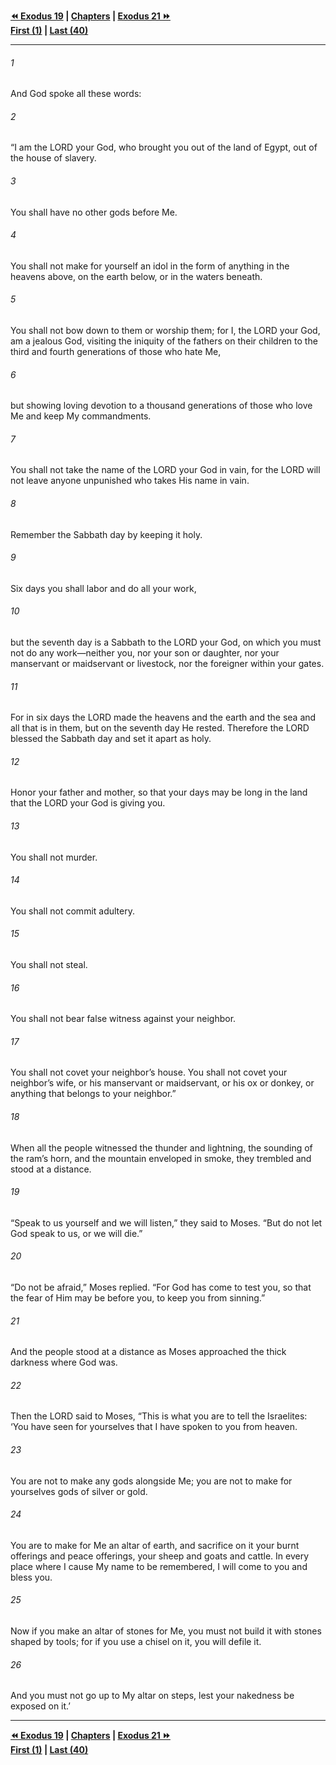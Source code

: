   
**[⏪ Exodus 19](./Exodus%2019.md) | [Chapters](./_index.md) | [Exodus 21 ⏩](./Exodus%2021.md)**  
**[First (1)](./Exodus%201.md) | [Last (40)](./Exodus%2040.md)**  
  
---  
  
###### 1  
And God spoke all these words:  
  
###### 2  
“I am the LORD your God, who brought you out of the land of Egypt, out of the house of slavery.  
  
###### 3  
You shall have no other gods before Me.  
  
###### 4  
You shall not make for yourself an idol in the form of anything in the heavens above, on the earth below, or in the waters beneath.  
  
###### 5  
You shall not bow down to them or worship them; for I, the LORD your God, am a jealous God, visiting the iniquity of the fathers on their children to the third and fourth generations of those who hate Me,  
  
###### 6  
but showing loving devotion to a thousand generations of those who love Me and keep My commandments.  
  
###### 7  
You shall not take the name of the LORD your God in vain, for the LORD will not leave anyone unpunished who takes His name in vain.  
  
###### 8  
Remember the Sabbath day by keeping it holy.  
  
###### 9  
Six days you shall labor and do all your work,  
  
###### 10  
but the seventh day is a Sabbath to the LORD your God, on which you must not do any work—neither you, nor your son or daughter, nor your manservant or maidservant or livestock, nor the foreigner within your gates.  
  
###### 11  
For in six days the LORD made the heavens and the earth and the sea and all that is in them, but on the seventh day He rested. Therefore the LORD blessed the Sabbath day and set it apart as holy.  
  
###### 12  
Honor your father and mother, so that your days may be long in the land that the LORD your God is giving you.  
  
###### 13  
You shall not murder.  
  
###### 14  
You shall not commit adultery.  
  
###### 15  
You shall not steal.  
  
###### 16  
You shall not bear false witness against your neighbor.  
  
###### 17  
You shall not covet your neighbor’s house. You shall not covet your neighbor’s wife, or his manservant or maidservant, or his ox or donkey, or anything that belongs to your neighbor.”  
  
###### 18  
When all the people witnessed the thunder and lightning, the sounding of the ram’s horn, and the mountain enveloped in smoke, they trembled and stood at a distance.  
  
###### 19  
“Speak to us yourself and we will listen,” they said to Moses. “But do not let God speak to us, or we will die.”  
  
###### 20  
“Do not be afraid,” Moses replied. “For God has come to test you, so that the fear of Him may be before you, to keep you from sinning.”  
  
###### 21  
And the people stood at a distance as Moses approached the thick darkness where God was.  
  
###### 22  
Then the LORD said to Moses, “This is what you are to tell the Israelites: ‘You have seen for yourselves that I have spoken to you from heaven.  
  
###### 23  
You are not to make any gods alongside Me; you are not to make for yourselves gods of silver or gold.  
  
###### 24  
You are to make for Me an altar of earth, and sacrifice on it your burnt offerings and peace offerings, your sheep and goats and cattle. In every place where I cause My name to be remembered, I will come to you and bless you.  
  
###### 25  
Now if you make an altar of stones for Me, you must not build it with stones shaped by tools; for if you use a chisel on it, you will defile it.  
  
###### 26  
And you must not go up to My altar on steps, lest your nakedness be exposed on it.’  
  
  
---  
  
**[⏪ Exodus 19](./Exodus%2019.md) | [Chapters](./_index.md) | [Exodus 21 ⏩](./Exodus%2021.md)**  
**[First (1)](./Exodus%201.md) | [Last (40)](./Exodus%2040.md)**  
  
